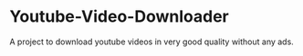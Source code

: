 # Youtube-Video-Downloader
A project to download youtube videos in very good quality without any ads.
